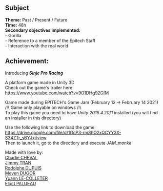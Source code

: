 ## Subject

**Theme:** Past / Present / Future   
**Time:** 48h  
**Secondary objectives implemented:**  
    - Gorilla  
    - Reference to a member of the Epitech Staff  
    - Interaction with the real world    

## Achievement:  
  
Introducing ***Sinje Pro Racing***  
  
A platform game made in Unity 3D  
Check out the game's trailer here:  
https://www.youtube.com/watch?v=9O1DHg92GfM  

Game made during EPITECH's Game Jam (February 12 -> February 14 2021)  
/!\ Game only playable on windows /!\  
To play this game you need to have *Unity 2019.4.20f1* installed (you will find an installer in this directory)  

Use the following link to download the game:  
https://drive.google.com/file/d/1GcP3-rm8hO2xQCYY3X-S34ZTr_sBYJxj/view  
Then to launch it, go to the directiory and execute *JAM_monke*
  
Made with love by:    
[Charlie CHEVAL](https://github.com/Charlie50)  
[Jimmy TRAN](https://github.com/shynriu)  
[Rodolphe DUPUIS](https://github.com/RodolpheDupuis)  
[Meven DUGOR](https://github.com/Assurio)  
[Yoann LE-COLLETER](https://github.com/Zoujoko)  
[Eliott PALUEAU](https://github.com/EliottPal)  
